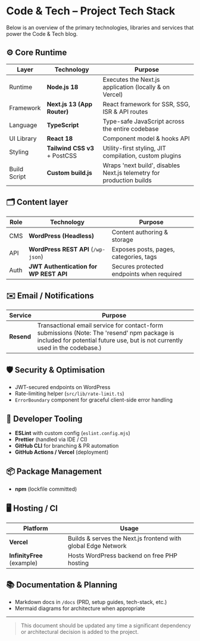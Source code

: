 # Code & Tech – Project Tech Stack

Below is an overview of the primary technologies, libraries and services that power the Code & Tech blog.

## ⚙️ Core Runtime

| Layer | Technology | Purpose |
|-------|------------|---------|
| Runtime | **Node.js 18** | Executes the Next.js application (locally & on Vercel) |
| Framework | **Next.js 13 (App Router)** | React framework for SSR, SSG, ISR & API routes |
| Language | **TypeScript** | Type-safe JavaScript across the entire codebase |
| UI Library | **React 18** | Component model & hooks API |
| Styling | **Tailwind CSS v3** + PostCSS | Utility-first styling, JIT compilation, custom plugins |
| Build Script | **Custom build.js** | Wraps 'next build', disables Next.js telemetry for production builds |

## 🗂 Content layer

| Role | Technology | Purpose |
|------|------------|---------|
| CMS | **WordPress (Headless)** | Content authoring & storage |
| API | **WordPress REST API** (`/wp-json`) | Exposes posts, pages, categories, tags |
| Auth | **JWT Authentication for WP REST API** | Secures protected endpoints when required |

## ✉️ Email / Notifications

| Service | Purpose |
|---------|---------|
| **Resend** | Transactional email service for contact-form submissions (Note: The 'resend' npm package is included for potential future use, but is not currently used in the codebase.) |

## 🛡 Security & Optimisation

* JWT-secured endpoints on WordPress
* Rate-limiting helper (`src/lib/rate-limit.ts`)
* `ErrorBoundary` component for graceful client-side error handling

## 🧰 Developer Tooling

* **ESLint** with custom config (`eslint.config.mjs`)
* **Prettier** (handled via IDE / CI)
* **GitHub CLI** for branching & PR automation
* **GitHub Actions / Vercel** (deployment)

## 📦 Package Management

* **npm** (lockfile committed)

## 🖥️ Hosting / CI

| Platform | Usage |
|----------|-------|
| **Vercel** | Builds & serves the Next.js frontend with global Edge Network |
| **InfinityFree** (example) | Hosts WordPress backend on free PHP hosting |

## 📚 Documentation & Planning

* Markdown docs in `/docs` (PRD, setup guides, tech-stack, etc.)
* Mermaid diagrams for architecture when appropriate

---

> This document should be updated any time a significant dependency or architectural decision is added to the project. 